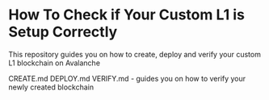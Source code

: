 # How To Check if Your Custom L1 is Setup Correctly

This repository guides you on how to create, deploy and verify your custom L1 blockchain on Avalanche

CREATE.md
DEPLOY.md
VERIFY.md - guides you on how to verify your newly created blockchain